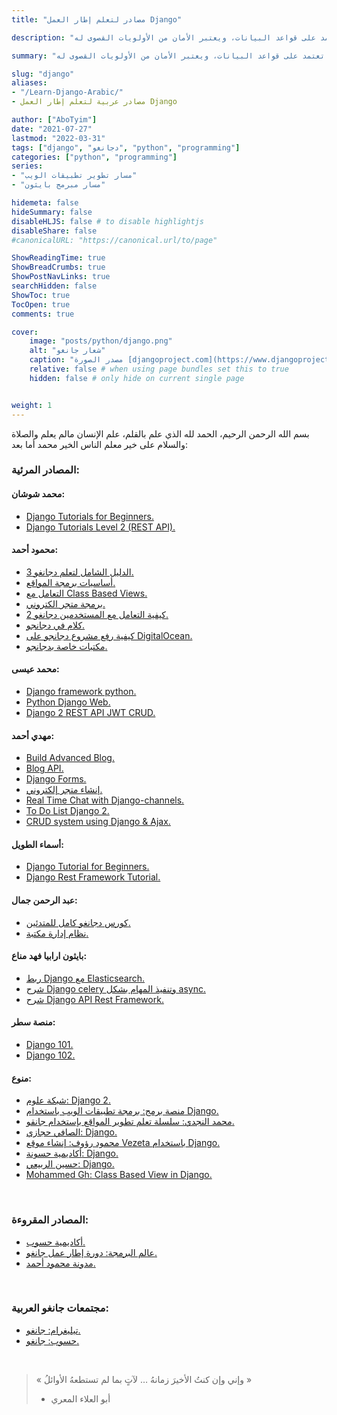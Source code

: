 ```yaml
---
title: "مصادر لتعلم إطار العمل Django"

description: "هو إطار عمل ويب حر ومفتوح المصدر، كتب بلغة البرمجة بايثون، يهدف لتسهيل عملية تطوير مواقع الويب التي تعتمد على قواعد البيانات، ويعتبر الأمان من الأولويات القصوى له."

summary: "هو إطار عمل ويب حر ومفتوح المصدر، كتب بلغة البرمجة بايثون، يهدف لتسهيل عملية تطوير مواقع الويب التي تعتمد على قواعد البيانات، ويعتبر الأمان من الأولويات القصوى له."

slug: "django"
aliases: 
- "/Learn-Django-Arabic/"
- مصادر عربية لتعلم إطار العمل Django

author: ["AboTyim"]
date: "2021-07-27"
lastmod: "2022-03-31"
tags: ["django", "دجانغو", "python", "programming"]
categories: ["python", "programming"]
series: 
- "مسار تطوير تطبيقات الويب"
- "مسار مبرمج بايثون"

hidemeta: false
hideSummary: false
disableHLJS: false # to disable highlightjs
disableShare: false
#canonicalURL: "https://canonical.url/to/page"

ShowReadingTime: true
ShowBreadCrumbs: true
ShowPostNavLinks: true
searchHidden: false
ShowToc: true
TocOpen: true
comments: true

cover:
    image: "posts/python/django.png"
    alt: "شعار جانغو"
    caption: "مصدر الصورة [djangoproject.com](https://www.djangoproject.com/community/logos/)"
    relative: false # when using page bundles set this to true
    hidden: false # only hide on current single page


weight: 1
---
```




بسم الله الرحمن الرحيم، الحمد لله الذي علم بالقلم، علم الإنسان مالم يعلم والصلاة والسلام على خير معلم الناس الخير محمد أما بعد:



### المصادر المرئية:

#### محمد شوشان:

- [Django Tutorials for Beginners.](https://www.youtube.com/playlist?list=PLnzqK5HvcpwT8CbcwHMZkjlmN1BdbOBWB)
- [Django Tutorials Level 2 (REST API).](https://www.youtube.com/playlist?list=PLnzqK5HvcpwRCqH9qJSM67ZPBC7MD1Pa3)



#### محمود أحمد:

- [الدليل الشامل لتعلم دجانغو 3.](https://www.youtube.com/playlist?list=PLtGOJcWqvbqfv9yQelR4HETqU35alUoW6)
- [أساسيات برمجة المواقع.](https://www.youtube.com/playlist?list=PLtGOJcWqvbqfio_BvIw_sLqHCUQ5XPpyZ)
- [التعامل مع Class Based Views.](https://www.youtube.com/playlist?list=PLtGOJcWqvbqc3cbs0cpSrr1jiGgSbjlik)
- [برمجة متجر الكتروني.](https://www.youtube.com/playlist?list=PLtGOJcWqvbqdSdcHeukSUJKxiUpELCnFg)
- [كيفية التعامل مع المستخدمين دجانغو 2.](https://www.youtube.com/playlist?list=PLtGOJcWqvbqfm1KN_9qc7vpn5e9XwP9U3)
- [كلام في دجانجو.](https://www.youtube.com/playlist?list=PLtGOJcWqvbqcq6ExuyRT0SNw8iKopFpV1)
- [كيفية رفع مشروع دجانجو على DigitalOcean.](https://www.youtube.com/playlist?list=PLtGOJcWqvbqeVCY78dcKJFXItin0BEujT)
- [مكتبات خاصة بدجانجو.](https://code4learn.teachable.com/p/d4a3d7)



#### محمد عيسى:

- [Django framework python.](https://www.youtube.com/playlist?list=PLMYF6NkLrdN_5wAJRbEoQYl62-qM3aB8t)
- [Python Django Web.](https://www.youtube.com/playlist?list=PLMYF6NkLrdN9JJ7r0APq7O87gucjYWRfD)
- [Django 2 REST API JWT CRUD.](https://www.youtube.com/playlist?list=PLMYF6NkLrdN_8KPztmgiAZpsNfXJcI-v5)



#### مهدي أحمد:

- [Build Advanced Blog.](https://www.youtube.com/playlist?list=PLl7A6RG4XKeYpg51JOvlf-Znj78i_V_n_)
- [Blog API.](https://www.youtube.com/playlist?list=PLl7A6RG4XKeYrNzeF48o-z53DA14JZ-d9)
- [Django Forms.](https://www.youtube.com/playlist?list=PLl7A6RG4XKeaLJsAmb5O2F2T-QDxPc7Ut)
- [إنشاء متجر إلكتروني.](https://www.youtube.com/playlist?list=PLl7A6RG4XKebUJtwiOm7Yso5HgN3jC8Ll)
- [Real Time Chat with Django-channels.](https://www.youtube.com/playlist?list=PLl7A6RG4XKeYoiobPZmO7HtIoFBt6hV0O)
- [To Do List Django 2.](https://www.youtube.com/playlist?list=PLl7A6RG4XKeZfwfZ9QMb1XlTgwmTrxQBK)
- [CRUD system using Django & Ajax.](https://www.youtube.com/playlist?list=PLl7A6RG4XKeZgn0-oUs8khsXTTRhI9xoN)



#### أسماء الطويل:

- [Django Tutorial for Beginners.](https://www.youtube.com/playlist?list=PL2z1gXAKH9c3XUn2HYMWRbAon4z6AQ4CL)
- [Django Rest Framework Tutorial.](https://www.youtube.com/playlist?list=PL2z1gXAKH9c3dglbz0tvLqJTJPVPgjW1x)



#### عبد الرحمن جمال:

- [كورس دجانغو كامل للمتدئين.](https://www.youtube.com/playlist?list=PLknwEmKsW8OtK_n48UOuYGxJPbSFrICxm)
- [نظام إدارة مكتبة.](https://www.youtube.com/playlist?list=PLknwEmKsW8Ot_JCzFaQ_XenaOe99VFmcM)



#### بايثون ارابيا فهد مناع:

- [ربط Django مع Elasticsearch.](https://www.youtube.com/playlist?list=PLXqhO5lRtxJWk_u_N01Jjrm9y2_60cjOB)
- [شرح Django celery وتنفيذ المهام بشكل async.](https://www.youtube.com/watch?v=XZ69ExZKjcI)
- [شرح Django API Rest Framework.](https://www.youtube.com/playlist?list=PLXqhO5lRtxJV6oWcW2vlPHRzRFF6gVvc3)



#### منصة سطر:

- [Django 101.](https://satr.codes/courses/FymypsKhJJ/view)
- [Django 102.](https://satr.codes/courses/wxLyJSBxeg/view)



#### منوع:

- [شبكة علوم: Django 2.](https://www.youtube.com/playlist?list=PLTcPeoMjkuCxoyflbe4AuNWMZWulKVbr4)
- [منصة برمج: برمجة تطبيقات الويب باستخدام Django.](https://app.barmej.com/%D8%A8%D8%B1%D9%85%D8%AC%D8%A9-%D8%AA%D8%B7%D8%A8%D9%8A%D9%82%D8%A7%D8%AA-%D8%A7%D9%84%D9%88%D9%8A%D8%A8-%D8%A8%D8%A7%D8%B3%D8%AA%D8%AE%D8%AF%D8%A7%D9%85-Django)
- [محمد النجدي: سلسلة تعلم تطوير المواقع بإستخدام جانقو.](https://www.youtube.com/watch?v=kv0k2d75a3s&list=PLnznAJG6RAI8egZJ6lR5tuWgNmrRp4DJd)
- [الصافي حجازي: Django.](https://www.youtube.com/playlist?list=PLdZYzC8fohEKjuYyvITqYc2vL0lAWRvhs)
- [محمود رؤوف: إنشاء موقع Vezeta باستخدام Django.](https://www.youtube.com/playlist?list=PLUgHGaXGKJGn6A_NLDGG4B5AZ-ZexVsPn)
- [أكاديمية حسونة: Django.](https://www.youtube.com/playlist?list=PLHIfW1KZRIfnYEkYsNi5XJLI57OWMKBjM)
- [حسين الربيعي: Django.](https://www.youtube.com/playlist?list=PLF8OvnCBlEY3VqZkeKeyVdJ_J1Ek0ECbs)
- [Mohammed Gh: Class Based View in Django.](https://www.youtube.com/playlist?list=PLDCTk1kTFRGingAiwV8N56d5mDhlBabdd)



<br>

### المصادر المقروءة:

- [أكاديمية حسوب.](https://academy.hsoub.com/programming/python/django/)
- [عالم البرمجة: دورة إطار عمل جانغو.](https://3alam.pro/albader/series/django)
- [مدونة محمود أحمد.](https://code4learn.teachable.com/blog)



<br>

### مجتمعات جانغو العربية:

- [تيليغرام: جانغو.](https://t.me/DjangoPython)
- [حسوب: جانغو.](https://io.hsoub.com/django)



<br>

> « وإني وإن كنتُ الأخيرَ زمانهُ … لآتٍ بما لم تستطعهُ الأوائلُ »
>
> * أبو العلاء المعري